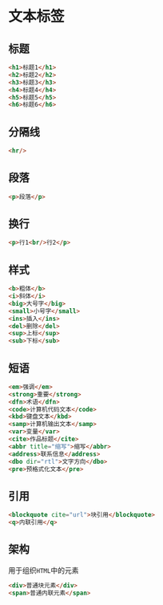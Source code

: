 # 文本标签

## 标题

```html
<h1>标题1</h1>
<h2>标题2</h2>
<h3>标题3</h3>
<h4>标题4</h4>
<h5>标题5</h5>
<h6>标题6</h6>
```

## 分隔线

```html
<hr/>
```

## 段落

```html
<p>段落</p>
```

## 换行

```html
<p>行1<br/>行2</p>
```

## 样式

```html
<b>粗体</b>
<i>斜体</i>
<big>大号字</big>
<small>小号字</small>
<ins>插入</ins>
<del>删除</del>
<sup>上标</sup>
<sub>下标</sub>
```

## 短语

```html
<em>强调</em>
<strong>重要</strong>
<dfn>术语</dfn>
<code>计算机代码文本</code>
<kbd>键盘文本</kbd>
<samp>计算机输出文本</samp>
<var>变量</var>
<cite>作品标题</cite>
<abbr title="缩写">缩写</abbr>
<address>联系信息</address>
<dbo dir="rtl">文字方向</dbo>
<pre>预格式化文本</pre>
```

## 引用

```html
<blockquote cite="url">块引用</blockquote>
<q>内联引用</q>
```

## 架构

用于组织`HTML`中的元素

```html
<div>普通块元素</div>
<span>普通内联元素</span>
```